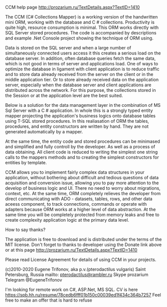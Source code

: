 CCM help page http://prozarium.ru/TextDetails.aspx?TextID=1410

The CCM (C# Collections Mapper) is a working version of the handwritten mini ORM, working with the database and C # collections. Productivity is quite high, resource consumption is minimal. This ORM works directly with SQL Server stored procedures. The code is accompanied by descriptions and example .Net Console project showing the technique of ORM using.

Data is stored on the SQL server and when a large number of simultaneously connected users access it this creates a serious load on the database server. In addition, often database queries fetch the same data, which is not good in terms of server and applications load. One of ways to optimize the database in ligament with client application is to reduce traffic and to store data already received from the server on the client or in the middle application tier. Or to store already received data on the application server, especially when the database server and client applications are distributed across the network. For this purpose, the collections stored in the Session or at the application level are the best suited.

Below is a solution for the data management layer in the combination of MS Sql Server with a C # application. In whole this is a strongly typed entity mapper projecting the application's business logics onto database tables using T-SQL stored procedures. In this realiasation of ORM the tables, procedures, and entity constructors are written by hand. They are not generated automatically by a mapper. 

At the same time, the entity code and stored procedures can be minimased and simplified and fully controll by the developer. As well as a process of data obtaining.
All client code is reduced to writing the simplest one string calls to the mappers methods and to creating the simplest constructors for entities by template.

CCM allows you to implement fairly complex data structures in your application, without bothering about difficult and tedious questions of data acquisition and conversion issue, allowing you to pay more attention to the develop of business logic and UI. There no need to worry about migrations, context, etc. At the same time, ORM completely relieves the developer from direct communicating with ADO - datasets, tables,  rows, and other data aceess component, to track connections, commands or operate with adapters because ORM works at a higher level of data abstraction. At the same time you will be completely protected from memory leaks and free to create complexity application logic at the primary data level. 

How to say thanks? 

The application is free to download and is distributed under the terms of the MIT license. Don't forget to thanks to developer using the Donate link above or at this page http://prozarium.ru/TextDetails.aspx?TextID=1410

Please read License Agreement for details of using CCM in your projects.

(c)2010-2020 Eugene Trifonov, 
aka p.v.(pterodactilus vulgaris)
Saint Petersburg, Russia
mailto: pterodactilus@rambler.ru
Skype prozarium
Telegram @EugeneTrifonov

I'm looking for remote work on C#, ASP.Net, MS SQL. 
CV is here https://spb.hh.ru/resume/78cedb6fff01b150c00039ed1f434c364b7257
Feel free to make an offer that is hard to refuse
